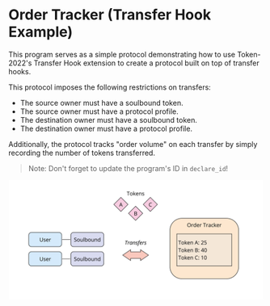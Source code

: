 # Order Tracker (Transfer Hook Example)

This program serves as a simple protocol demonstrating how to use Token-2022's
Transfer Hook extension to create a protocol built on top of transfer hooks.

This protocol imposes the following restrictions on transfers:

- The source owner must have a soulbound token.
- The source owner must have a protocol profile.
- The destination owner must have a soulbound token.
- The destination owner must have a protocol profile.

Additionally, the protocol tracks "order volume" on each transfer by simply
recording the number of tokens transferred.

> Note: Don't forget to update the program's ID in `declare_id`!

![diagram](./diagram.jpg)
